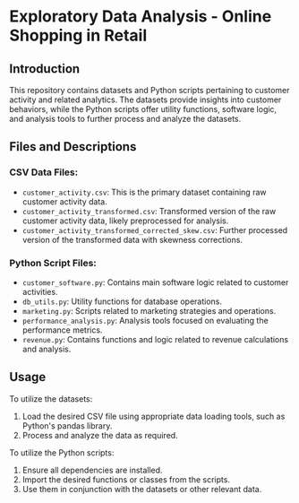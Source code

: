# Exploratory Data Analysis - Online Shopping in Retail

## Introduction
This repository contains datasets and Python scripts pertaining to customer activity and related analytics. The datasets provide insights into customer behaviors, while the Python scripts offer utility functions, software logic, and analysis tools to further process and analyze the datasets.

## Files and Descriptions

### CSV Data Files:
- `customer_activity.csv`: This is the primary dataset containing raw customer activity data.
- `customer_activity_transformed.csv`: Transformed version of the raw customer activity data, likely preprocessed for analysis.
- `customer_activity_transformed_corrected_skew.csv`: Further processed version of the transformed data with skewness corrections.

### Python Script Files:
- `customer_software.py`: Contains main software logic related to customer activities.
- `db_utils.py`: Utility functions for database operations.
- `marketing.py`: Scripts related to marketing strategies and operations.
- `performance_analysis.py`: Analysis tools focused on evaluating the performance metrics.
- `revenue.py`: Contains functions and logic related to revenue calculations and analysis.

## Usage

To utilize the datasets:

1. Load the desired CSV file using appropriate data loading tools, such as Python's pandas library.
2. Process and analyze the data as required.

To utilize the Python scripts:

1. Ensure all dependencies are installed.
2. Import the desired functions or classes from the scripts.
3. Use them in conjunction with the datasets or other relevant data.
